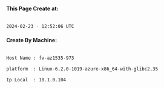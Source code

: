 
   
#### This Page Create at:

```bash

2024-02-23 - 12:52:06 UTC

```

#### Create By Machine:

```bash

Host Name : fv-az1535-973

platform  : Linux-6.2.0-1019-azure-x86_64-with-glibc2.35

Ip Local  : 10.1.0.104

```

